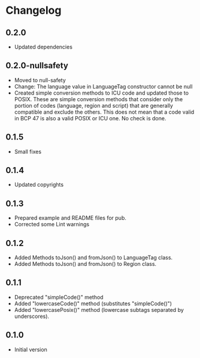 # Changelog

## 0.2.0

- Updated dependencies

## 0.2.0-nullsafety

- Moved to null-safety
- Change: The language value in LanguageTag constructor cannot be null
- Created simple conversion methods to ICU code and updated those to POSIX. These are simple conversion methods that consider only the portion of codes (language, region and script) that are generally compatible and exclude the others. This does not mean that a code valid in BCP 47 is also a valid POSIX or ICU one. No check is done.

## 0.1.5

- Small fixes

## 0.1.4

- Updated copyrights

## 0.1.3

- Prepared example and README files for pub.
- Corrected some Lint warnings

## 0.1.2

- Added Methods toJson() and fromJson() to LanguageTag class.
- Added Methods toJson() and fromJson() to Region class.

## 0.1.1

- Deprecated "simpleCode()" method
- Added "lowercaseCode()" method (substitutes "simpleCode()")
- Added "lowercasePosix()" method (lowercase subtags separated by underscores).

## 0.1.0

- Initial version
